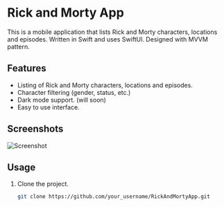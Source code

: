 # Rick and Morty App

This is a mobile application that lists Rick and Morty characters, locations and episodes. Written in Swift and uses SwiftUI. Designed with MVVM pattern. 

## Features
- Listing of Rick and Morty characters, locations and episodes.
- Character filtering (gender, status, etc.)
- Dark mode support. (will soon)
- Easy to use interface.

## Screenshots

![Screenshot](![readme](https://github.com/user-attachments/assets/d44f7720-4cbc-4085-b62e-aff54d4e057b))


## Usage

1. Clone the project.
   ```bash
   git clone https://github.com/your_username/RickAndMortyApp.git
